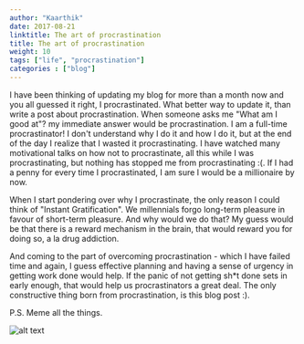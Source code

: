 ```yaml
---
author: "Kaarthik"
date: 2017-08-21
linktitle: The art of procrastination
title: The art of procrastination
weight: 10
tags: ["life", "procrastination"]
categories : ["blog"]
---
```


I have been thinking of updating my blog for more than a month now and you all guessed it right, I procrastinated. What better way to update it, than write a post about procrastination. When someone asks me "What am I good at"? my immediate answer would be procrastination. I am a full-time procrastinator! I don't understand why I do it and how I do it, but at the end of the day I realize that I wasted it procrastinating. I have watched many motivational talks on how not to procrastinate, all this while I was procrastinating, but nothing has stopped me from procrastinating :(. If I had a penny for every time I procrastinated, I am sure I would be a millionaire by now.

 When I start pondering over why I procrastinate, the only reason I could think of "Instant Gratification". We millennials forgo long-term pleasure in favour of short-term pleasure. And why would we do that? My guess would be that there is a reward mechanism in the brain, that would reward you for doing so, a la drug addiction. 

 And coming to the part of overcoming procrastination - which I have failed time and again, I guess effective planning and having a sense of urgency in getting work done would help. If the panic of not getting sh*t done sets in early enough, that would help us procrastinators a great deal. The only constructive thing born from procrastination, is this blog post :). 

 P.S. Meme all the things.

 ![alt text](../images/Procrastinate.png "Logo Title Text 1") 